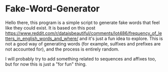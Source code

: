 # Fake-Word-Generator

Hello there, this program is a simple script to generate fake words that feel like they could exist.
It is based on this post https://www.reddit.com/r/dataisbeautiful/comments/lot486/frequency_of_letters_in_english_words_and_where/ and it's just a fun idea to explore.
This is not a good way of generating words (for example, sulfixes and prefixes are not accounted for), and the process is entirely random.

I will probably try to add something related to sequences and affixes too, but for now this is just a "for fun" thing.
